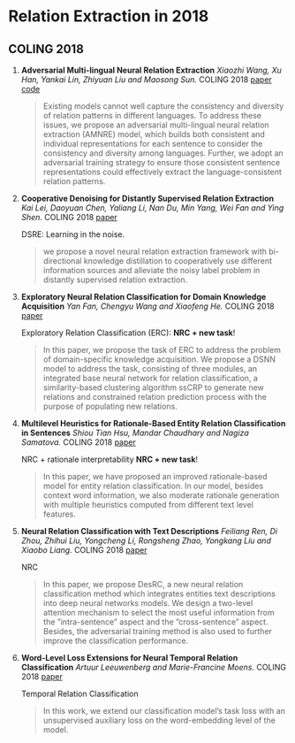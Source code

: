 # Relation Extraction in 2018

## COLING 2018

1. **Adversarial Multi-lingual Neural Relation Extraction**
    _Xiaozhi Wang, Xu Han, Yankai Lin, Zhiyuan Liu and Maosong Sun._
    COLING 2018
    [paper](http://aclweb.org/anthology/C18-1099) [code](https://github.com/thunlp/AMNRE)
    >Existing models cannot well capture the consistency and diversity of relation patterns in different languages. To address these issues, we propose an adversarial multi-lingual neural relation extraction (AMNRE) model, which builds both consistent and individual representations for each sentence to consider the consistency and diversity among languages. Further, we adopt an adversarial training strategy to ensure those consistent sentence representations could effectively extract the language-consistent relation patterns.

2. **Cooperative Denoising for Distantly Supervised Relation Extraction**
    _Kai Lei, Daoyuan Chen, Yaliang Li, Nan Du, Min Yang, Wei Fan and Ying Shen._
    COLING 2018
    [paper](http://aclweb.org/anthology/C18-1036)

    DSRE: Learning in the noise.
    >we propose a novel neural relation extraction framework with bi-directional knowledge distillation to cooperatively use different information sources and alleviate the noisy label problem in distantly supervised relation extraction.

3. **Exploratory Neural Relation Classification for Domain Knowledge Acquisition**
    _Yan Fan, Chengyu Wang and Xiaofeng He._
    COLING 2018
    [paper](http://aclweb.org/anthology/C18-1192)

    Exploratory Relation Classification (ERC): **NRC + new task**!
    >In this paper, we propose the task of ERC to address the problem of domain-specific knowledge acquisition. We propose a DSNN model to address the task, consisting of three modules, an integrated base neural network for relation classification, a similarity-based clustering algorithm ssCRP to generate new relations and constrained relation prediction process with the purpose of populating new relations.

4. **Multilevel Heuristics for Rationale-Based Entity Relation Classification in Sentences**
    _Shiou Tian Hsu, Mandar Chaudhary and Nagiza Samatova._
    COLING 2018
    [paper](http://aclweb.org/anthology/C18-1098)

    NRC + rationale interpretability **NRC + new task**!

    >In this paper, we have proposed an improved rationale-based model for entity relation classification. In our model, besides context word information, we also moderate rationale generation with multiple heuristics computed from different text level features. 

5. **Neural Relation Classification with Text Descriptions**
    _Feiliang Ren, Di Zhou, Zhihui Liu, Yongcheng Li, Rongsheng Zhao, Yongkang Liu and Xiaobo Liang._
    COLING 2018
    [paper](http://aclweb.org/anthology/C18-1100)

    NRC

    >In this paper, we propose DesRC, a new neural relation classification method which integrates entities text descriptions into deep neural networks models. We design a two-level attention mechanism to select the most useful information from the ”intra-sentence” aspect and the ”cross-sentence” aspect. Besides, the adversarial training method is also used to further improve the classification performance.

6. **Word-Level Loss Extensions for Neural Temporal Relation Classification**
    _Artuur Leeuwenberg and Marie-Francine Moens._
    COLING 2018
    [paper](http://aclweb.org/anthology/C18-1291)

    Temporal Relation Classification

    >In this work, we extend our classification model’s task loss with an unsupervised auxiliary loss on the word-embedding level of the model.
